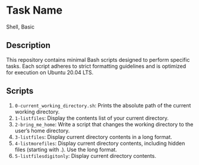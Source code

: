 # Task Name
Shell, Basic

## Description

This repository contains minimal Bash scripts designed to perform specific tasks. Each script adheres to strict formatting guidelines and is optimized for execution on Ubuntu 20.04 LTS.

## Scripts

1. `0-current_working_directory.sh`: Prints the absolute path of the current working directory.
2. `1-listfiles`: Display the contents list of your current directory.
3. `2-bring_me_home`: Write a script that changes the working directory to the user’s home directory.
4. `3-listfiles`: Display current directory contents in a long format.
5. `4-listmorefiles`: Display current directory contents, including hidden files (starting with .). Use the long format.
6. `5-listfilesdigitonly`: Display current directory contents.
